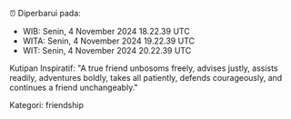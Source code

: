 ⏰ Diperbarui pada:
- WIB: Senin, 4 November 2024 18.22.39 UTC
- WITA: Senin, 4 November 2024 19.22.39 UTC
- WIT: Senin, 4 November 2024 20.22.39 UTC

Kutipan Inspiratif:
"A true friend unbosoms freely, advises justly, assists readily, adventures boldly, takes all patiently, defends courageously, and continues a friend unchangeably."


Kategori: friendship

